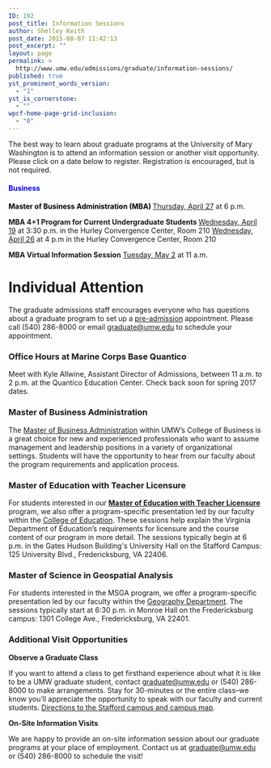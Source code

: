 ```yaml
---
ID: 192
post_title: Information Sessions
author: Shelley Keith
post_date: 2015-08-07 11:42:13
post_excerpt: ""
layout: page
permalink: >
  http://www.umw.edu/admissions/graduate/information-sessions/
published: true
yst_prominent_words_version:
  - "1"
yst_is_cornerstone:
  - ""
wpcf-home-page-grid-inclusion:
  - "0"
---
```

The best way to learn about graduate programs at the University of Mary Washington is to attend an information session or another visit opportunity. Please click on a date below to register. Registration is encouraged, but is not required.
<h4><span style="color: #0000ff">Business</span></h4>
<strong><span style="color: #000000">Master of Business Administration (MBA)</span>
</strong><a href="https://umw.askadmissions.net/Portal/EI/ViewDetails?gid=62357750ebef7a74414513b9c1a7f2c418bdfb">Thursday, April 27</a> at 6 p.m.

<strong>MBA 4+1 Program for Current Undergraduate Students
</strong><a href="https://umw.askadmissions.net/Portal/EI/ViewDetails?gid=6235776c66fe6ad98f45a6a2e3d1c10b8cd1c9">Wednesday, April 19</a> at 3:30 p.m. in the Hurley Convergence Center, Room 210
<a href="https://umw.askadmissions.net/Portal/EI/ViewDetails?gid=62357744b4d3834bd0413985c695827e358db0">Wednesday, April 26</a> at 4 p.m in the Hurley Convergence Center, Room 210

<strong>MBA Virtual Information Session</strong>
<a href="https://umw.askadmissions.net/Portal/EI/ViewDetails?gid=62357738a5cf007eaa4bcf85f409dd8baa22c3">Tuesday, May 2</a> at 11 a.m.
<h1>Individual Attention</h1>
The graduate admissions staff encourages everyone who has questions about a graduate program to set up a <a href="http://www.umw.edu/admissions/graduate/advising/">pre-admission</a> appointment. Please call (540) 286-8000 or email <a href="mailto:graduate@umw.edu">graduate@umw.edu</a> to schedule your appointment.
<h3>Office Hours at Marine Corps Base Quantico</h3>
Meet with Kyle Allwine, Assistant Director of Admissions, between 11 a.m. to 2 p.m. at the Quantico Education Center. Check back soon for spring 2017 dates.
<h3>Master of Business Administration</h3>
The <a href="http://www.umw.edu/admissions/graduate/degrees/mba/">Master of Business Administration</a> within UMW’s College of Business is a great choice for new and experienced professionals who want to assume management and leadership positions in a variety of organizational settings. Students will have the opportunity to hear from our faculty about the program requirements and application process.
<h3>Master of Education with Teacher Licensure</h3>
For students interested in our <a href="http://www.umw.edu/admissions/graduate/degrees/med-teacher-licensure/"><strong>Master of Education with Teacher Licensure</strong></a> program, we also offer a program-specific presentation led by our faculty within the <a href="http://education.umw.edu">College of Education</a>. These sessions help explain the Virginia Department of Education’s requirements for licensure and the course content of our program in more detail. The sessions typically begin at 6 p.m. in the Gates Hudson Building's University Hall on the Stafford Campus: 125 University Blvd., Fredericksburg, VA 22406.
<h3>Master of Science in Geospatial Analysis</h3>
For students interested in the MSGA program, we offer a program-specific presentation led by our faculty within the <a href="http://cas.umw.edu/geography/">Geography Department</a>. The sessions typically start at 6:30 p.m. in Monroe Hall on the Fredericksburg campus: 1301 College Ave., Fredericksburg, VA 22401.
<h3>Additional Visit Opportunities</h3>
<strong>Observe a Graduate Class</strong>

If you want to attend a class to get firsthand experience about what it is like to be a UMW graduate student, contact <a href="mailto:graduate@umw.edu">graduate@umw.edu</a> or (540) 286-8000 to make arrangements. Stay for 30-minutes or the entire class–we know you’ll appreciate the opportunity to speak with our faculty and current students. <a href="http://www.umw.edu/visitors/stafford-campus/">Directions to the Stafford campus and campus map</a>.

<strong>On-Site Information Visits</strong>

We are happy to provide an on-site information session about our graduate programs at your place of employment. Contact us at <a href="mailto:graduate@umw.edu">graduate@umw.edu</a> or (540) 286-8000 to schedule the visit!